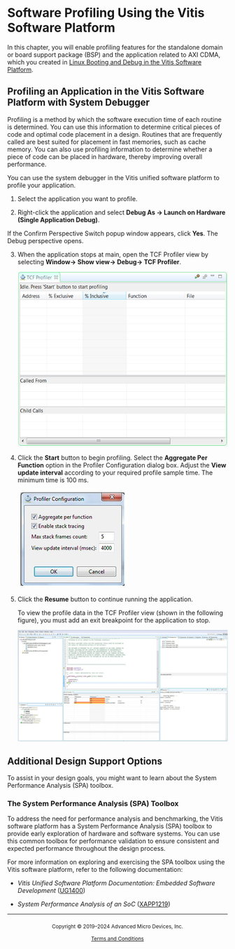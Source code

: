 # Software Profiling Using the Vitis Software Platform

In this chapter, you will enable profiling features for the standalone
domain or board support package (BSP) and the application related to
AXI CDMA, which you created in [Linux Booting
and Debug in the Vitis Software Platform](docs\Introduction\Zynq7000-EDT\7-linux-booting-debug.md).

## Profiling an Application in the Vitis Software Platform with System Debugger

Profiling is a method by which the software execution time of each
routine is determined. You can use this information to determine
critical pieces of code and optimal code placement in a design.
Routines that are frequently called are best suited for placement in
fast memories, such as cache memory. You can also use profiling
information to determine whether a piece of code can be placed in
hardware, thereby improving overall performance.

You can use the system debugger in the Vitis unified software platform
to profile your application.

1.  Select the application you want to profile.

2.  Right-click the application and select **Debug As → Launch on Hardware (Single Application Debug)**.

If the Confirm Perspective Switch popup window appears, click **Yes**.
The Debug perspective opens.

3.  When the application stops at main, open the TCF Profiler view by
    selecting **Window→ Show view→ Debug→ TCF Profiler**.

    ![](./media/image101.png)

4.  Click the **Start** button to begin
    profiling. Select the **Aggregate Per Function** option in the
    Profiler Configuration dialog box. Adjust the **View update
    interval** according to your required profile sample time. The
    minimum time is 100 ms.

    ![](./media/image102.jpeg)    

5.  Click the **Resume** button to continue running the
    application.

    To view the profile data in the TCF Profiler view (shown in the
    following figure), you must add an exit breakpoint for the application
    to stop.

    ![](./media/image105.jpeg)

## Additional Design Support Options

To assist in your design goals, you might want to learn about the
System Performance Analysis (SPA) toolbox.

### The System Performance Analysis (SPA) Toolbox

To address the need for performance analysis and benchmarking, the
Vitis software platform has a System Performance Analysis (SPA)
toolbox to provide early exploration of hardware and software systems.
You can use this common toolbox for performance validation to ensure
consistent and expected performance throughout the design process.

For more information on exploring and exercising the SPA toolbox using
the Vitis software platform, refer to the following documentation:

-   *Vitis Unified Software Platform Documentation: Embedded Software
    Development*
    ([UG1400](https://www.xilinx.com/cgi-bin/docs/rdoc?v=2020.2%3Bd%3Dug1400-vitis-embedded.pdf))

-   *System Performance Analysis of an SoC*
    ([XAPP1219](https://www.xilinx.com/support/documentation/application_notes/xapp1219-system-performance-modeling.pdf))


<hr class="sphinxhide"></hr>

<p class="sphinxhide" align="center"><sub>Copyright © 2019–2024 Advanced Micro Devices, Inc.</sub></p>

<p class="sphinxhide" align="center"><sup><a href="https://www.amd.com/en/corporate/copyright">Terms and Conditions</a></sup></p>
